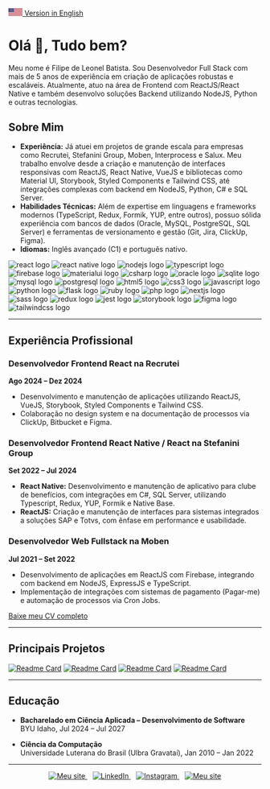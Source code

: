 <a href="https://github.com/filipeleonelbatista/filipeleonelbatista/blob/master/README_EN.md" target="_blank">
  <img src="https://raw.githubusercontent.com/filipeleonelbatista/filipeleonelbatista/master/assets/usa_flag.png" width="28px" />
  Version in English
</a>

<h1 align="left">Olá 👋, Tudo bem?</h1>

<p align="left">
  Meu nome é Filipe de Leonel Batista. Sou Desenvolvedor Full Stack com mais de 5 anos de experiência em criação de aplicações robustas e escaláveis. Atualmente, atuo na área de Frontend com ReactJS/React Native e também desenvolvo soluções Backend utilizando NodeJS, Python e outras tecnologias.
</p>

## Sobre Mim

- **Experiência:** Já atuei em projetos de grande escala para empresas como Recrutei, Stefanini Group, Moben, Interprocess e Salux. Meu trabalho envolve desde a criação e manutenção de interfaces responsivas com ReactJS, React Native, VueJS e bibliotecas como Material UI, Storybook, Styled Components e Tailwind CSS, até integrações complexas com backend em NodeJS, Python, C# e SQL Server.
- **Habilidades Técnicas:** Além de expertise em linguagens e frameworks modernos (TypeScript, Redux, Formik, YUP, entre outros), possuo sólida experiência com bancos de dados (Oracle, MySQL, PostgreSQL, SQL Server) e ferramentas de versionamento e gestão (Git, Jira, ClickUp, Figma).
- **Idiomas:** Inglês avançado (C1) e português nativo.


<div align="left">
  <img src="https://cdn.jsdelivr.net/gh/devicons/devicon/icons/react/react-original.svg" height="35" width="47" alt="react logo"  />
  <img src="https://cdn.jsdelivr.net/gh/devicons/devicon/icons/react/react-original.svg" height="35" width="47" alt="react native logo"  />
  <img src="https://cdn.jsdelivr.net/gh/devicons/devicon/icons/nodejs/nodejs-original.svg" height="35" width="47" alt="nodejs logo"  />
  <img src="https://cdn.jsdelivr.net/gh/devicons/devicon/icons/typescript/typescript-original.svg" height="35" width="47" alt="typescript logo"  />
  <img src="https://cdn.jsdelivr.net/gh/devicons/devicon/icons/firebase/firebase-plain.svg" height="35" width="47" alt="firebase logo"  />
  <img src="https://cdn.jsdelivr.net/gh/devicons/devicon/icons/materialui/materialui-plain.svg" height="35" width="47" alt="materialui logo"  />
  <img src="https://cdn.jsdelivr.net/gh/devicons/devicon/icons/csharp/csharp-plain.svg" height="35" width="47" alt="csharp logo"  />
  <img src="https://cdn.jsdelivr.net/gh/devicons/devicon/icons/oracle/oracle-original.svg" height="35" width="47" alt="oracle logo"  />
  <img src="https://cdn.jsdelivr.net/gh/devicons/devicon/icons/sqlite/sqlite-original.svg" height="35" width="47" alt="sqlite logo"  />
  <img src="https://cdn.jsdelivr.net/gh/devicons/devicon/icons/mysql/mysql-original.svg" height="35" width="47" alt="mysql logo"  />
  <img src="https://cdn.jsdelivr.net/gh/devicons/devicon/icons/postgresql/postgresql-original.svg" height="35" width="47" alt="postgresql logo"  />
  <img src="https://cdn.jsdelivr.net/gh/devicons/devicon/icons/html5/html5-original.svg" height="35" width="47" alt="html5 logo"  />
  <img src="https://cdn.jsdelivr.net/gh/devicons/devicon/icons/css3/css3-original.svg" height="35" width="47" alt="css3 logo"  />
  <img src="https://cdn.jsdelivr.net/gh/devicons/devicon/icons/javascript/javascript-original.svg" height="35" width="47" alt="javascript logo"  />
  <img src="https://cdn.jsdelivr.net/gh/devicons/devicon/icons/python/python-original.svg" height="35" width="47" alt="python logo"  />
  <img src="https://cdn.jsdelivr.net/gh/devicons/devicon/icons/flask/flask-original.svg" height="35" width="47" alt="flask logo"  />
  <img src="https://cdn.jsdelivr.net/gh/devicons/devicon/icons/ruby/ruby-original.svg" height="35" width="47" alt="ruby logo"  />
  <img src="https://cdn.jsdelivr.net/gh/devicons/devicon/icons/php/php-original.svg" height="35" width="47" alt="php logo"  />
  <img src="https://cdn.jsdelivr.net/gh/devicons/devicon/icons/nextjs/nextjs-original.svg" height="35" width="47" alt="nextjs logo"  />
  <img src="https://cdn.jsdelivr.net/gh/devicons/devicon/icons/sass/sass-original.svg" height="35" width="47" alt="sass logo"  />
  <img src="https://cdn.jsdelivr.net/gh/devicons/devicon/icons/redux/redux-original.svg" height="35" width="47" alt="redux logo"  />
  <img src="https://cdn.jsdelivr.net/gh/devicons/devicon/icons/jest/jest-plain.svg" height="35" width="47" alt="jest logo"  />
  <img src="https://cdn.jsdelivr.net/gh/devicons/devicon/icons/storybook/storybook-original.svg" height="35" width="47" alt="storybook logo"  />
  <img src="https://cdn.jsdelivr.net/gh/devicons/devicon/icons/figma/figma-original.svg" height="35" width="47" alt="figma logo"  />
  <img src="https://cdn.jsdelivr.net/gh/devicons/devicon/icons/tailwindcss/tailwindcss-original.svg" height="35" width="47" alt="tailwindcss logo"  />
</div>

---

## Experiência Profissional

### Desenvolvedor Frontend React na Recrutei  
**Ago 2024 – Dez 2024**  
- Desenvolvimento e manutenção de aplicações utilizando ReactJS, VueJS, Storybook, Styled Components e Tailwind CSS.  
- Colaboração no design system e na documentação de processos via ClickUp, Bitbucket e Figma.

### Desenvolvedor Frontend React Native / React na Stefanini Group  
**Set 2022 – Jul 2024**  
- **React Native:** Desenvolvimento e manutenção de aplicativo para clube de benefícios, com integrações em C#, SQL Server, utilizando Typescript, Redux, YUP, Formik e Native Base.  
- **ReactJS:** Criação e manutenção de interfaces para sistemas integrados a soluções SAP e Totvs, com ênfase em performance e usabilidade.

### Desenvolvedor Web Fullstack na Moben  
**Jul 2021 – Set 2022**  
- Desenvolvimento de aplicações em ReactJS com Firebase, integrando com backend em NodeJS, ExpressJS e TypeScript.  
- Implementação de integrações com sistemas de pagamento (Pagar-me) e automação de processos via Cron Jobs.

<!-- Você pode adicionar mais experiências, se desejar, conforme seu currículo completo -->

[Baixe meu CV completo](https://github.com/filipeleonelbatista/filipeleonelbatista/cv-pt-br.pdf)

---

## Principais Projetos

[![Readme Card](https://github-readme-stats.vercel.app/api/pin/?username=filipeleonelbatista&repo=chat-anywhere&hide_border=true&theme=dark)](https://github.com/filipeleonelbatista/chat-anywhere)
[![Readme Card](https://github-readme-stats.vercel.app/api/pin/?username=filipeleonelbatista&repo=finances-web&hide_border=true&theme=dark)](https://github.com/filipeleonelbatista/finances-web)
[![Readme Card](https://github-readme-stats.vercel.app/api/pin/?username=filipeleonelbatista&repo=whatsapp-sender&hide_border=true&theme=dark)](https://github.com/filipeleonelbatista/whatsapp-sender)
[![Readme Card](https://github-readme-stats.vercel.app/api/pin/?username=filipeleonelbatista&repo=delivery-generic&hide_border=true&theme=dark)](https://github.com/filipeleonelbatista/delivery-generic)

---

## Educação

- **Bacharelado em Ciência Aplicada – Desenvolvimento de Software**  
  BYU Idaho, Jul 2024 – Jul 2027

- **Ciência da Computação**  
  Universidade Luterana do Brasil (Ulbra Gravataí), Jan 2010 – Jan 2022

---

<p align="center">
  <a href="https://filipeleonelbatista.dev.br/links">
    <img alt="Meu site" width="22px" src="https://github.com/filipeleonelbatista/filipeleonelbatista/blob/master/assets/worldwide.svg" />
  </a>&ensp;
  <a href="https://www.linkedin.com/in/filipeleonelbatista/">
    <img alt="LinkedIn" width="22px" src="https://github.com/filipeleonelbatista/filipeleonelbatista/blob/master/assets/052-linkedin.svg" />
  </a>&ensp;
  <a href="https://instagram.com/filipeleonelbatista">
    <img alt="Instagram" width="22px" src="https://github.com/filipeleonelbatista/filipeleonelbatista/blob/master/assets/044-instagram.svg" />
  </a>&ensp;
  <a href="https://filipeleonelbatista.dev.br/">
    <img alt="Meu site" width="22px" src="https://github.com/filipeleonelbatista/filipeleonelbatista/blob/master/assets/worldwide.svg" />
  </a>
</p>
